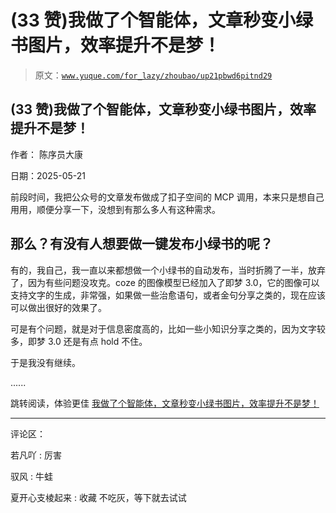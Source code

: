 # (33 赞)我做了个智能体，文章秒变小绿书图片，效率提升不是梦！

> 原文：[`www.yuque.com/for_lazy/zhoubao/up21pbwd6pitnd29`](https://www.yuque.com/for_lazy/zhoubao/up21pbwd6pitnd29)

## (33 赞)我做了个智能体，文章秒变小绿书图片，效率提升不是梦！

作者： 陈序员大康

日期：2025-05-21

前段时间，我把公众号的文章发布做成了扣子空间的 MCP 调用，本来只是想自己用用，顺便分享一下，没想到有那么多人有这种需求。

## 那么？有没有人想要做一键发布小绿书的呢？

有的，我自己，我一直以来都想做一个小绿书的自动发布，当时折腾了一半，放弃了，因为有些问题没攻克。coze 的图像模型已经加入了即梦 3.0，它的图像可以支持文字的生成，非常强，如果做一些治愈语句，或者金句分享之类的，现在应该可以做出很好的效果了。

可是有个问题，就是对于信息密度高的，比如一些小知识分享之类的，因为文字较多，即梦 3.0 还是有点 hold 不住。

于是我没有继续。

......

跳转阅读，体验更佳 [我做了个智能体，文章秒变小绿书图片，效率提升不是梦！](https://b121w2zgwyx.feishu.cn/docx/EQqQdi79woDZJbxyogZctCASnzC)

* * *

评论区：

若凡吖 : 厉害

驭风 : 牛蛙

夏开心支棱起来 : 收藏 不吃灰，等下就去试试